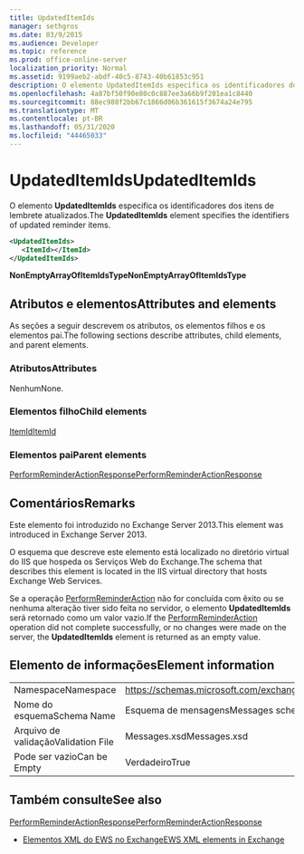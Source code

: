```yaml
---
title: UpdatedItemIds
manager: sethgros
ms.date: 03/9/2015
ms.audience: Developer
ms.topic: reference
ms.prod: office-online-server
localization_priority: Normal
ms.assetid: 9199aeb2-abdf-40c5-8743-40b61853c951
description: O elemento UpdatedItemIds especifica os identificadores dos itens de lembrete atualizados.
ms.openlocfilehash: 4a87bf50f90e80c0c887ee3a66b9f201ea1c8440
ms.sourcegitcommit: 88ec988f2bb67c1866d06b361615f3674a24e795
ms.translationtype: MT
ms.contentlocale: pt-BR
ms.lasthandoff: 05/31/2020
ms.locfileid: "44465033"
---
```

# <a name="updateditemids"></a><span data-ttu-id="b74af-103">UpdatedItemIds</span><span class="sxs-lookup"><span data-stu-id="b74af-103">UpdatedItemIds</span></span>

<span data-ttu-id="b74af-104">O elemento **UpdatedItemIds** especifica os identificadores dos itens de lembrete atualizados.</span><span class="sxs-lookup"><span data-stu-id="b74af-104">The **UpdatedItemIds** element specifies the identifiers of updated reminder items.</span></span> 
  
```XML
<UpdatedItemIds>
   <ItemId></ItemId>
</UpdatedItemIds>

```

 <span data-ttu-id="b74af-105">**NonEmptyArrayOfItemIdsType**</span><span class="sxs-lookup"><span data-stu-id="b74af-105">**NonEmptyArrayOfItemIdsType**</span></span>
## <a name="attributes-and-elements"></a><span data-ttu-id="b74af-106">Atributos e elementos</span><span class="sxs-lookup"><span data-stu-id="b74af-106">Attributes and elements</span></span>

<span data-ttu-id="b74af-107">As seções a seguir descrevem os atributos, os elementos filhos e os elementos pai.</span><span class="sxs-lookup"><span data-stu-id="b74af-107">The following sections describe attributes, child elements, and parent elements.</span></span>
  
### <a name="attributes"></a><span data-ttu-id="b74af-108">Atributos</span><span class="sxs-lookup"><span data-stu-id="b74af-108">Attributes</span></span>

<span data-ttu-id="b74af-109">Nenhum</span><span class="sxs-lookup"><span data-stu-id="b74af-109">None.</span></span>
  
### <a name="child-elements"></a><span data-ttu-id="b74af-110">Elementos filho</span><span class="sxs-lookup"><span data-stu-id="b74af-110">Child elements</span></span>

[<span data-ttu-id="b74af-111">ItemId</span><span class="sxs-lookup"><span data-stu-id="b74af-111">ItemId</span></span>](itemid.md)
  
### <a name="parent-elements"></a><span data-ttu-id="b74af-112">Elementos pai</span><span class="sxs-lookup"><span data-stu-id="b74af-112">Parent elements</span></span>

[<span data-ttu-id="b74af-113">PerformReminderActionResponse</span><span class="sxs-lookup"><span data-stu-id="b74af-113">PerformReminderActionResponse</span></span>](performreminderactionresponse.md)
  
## <a name="remarks"></a><span data-ttu-id="b74af-114">Comentários</span><span class="sxs-lookup"><span data-stu-id="b74af-114">Remarks</span></span>

<span data-ttu-id="b74af-115">Este elemento foi introduzido no Exchange Server 2013.</span><span class="sxs-lookup"><span data-stu-id="b74af-115">This element was introduced in Exchange Server 2013.</span></span>
  
<span data-ttu-id="b74af-116">O esquema que descreve este elemento está localizado no diretório virtual do IIS que hospeda os Serviços Web do Exchange.</span><span class="sxs-lookup"><span data-stu-id="b74af-116">The schema that describes this element is located in the IIS virtual directory that hosts Exchange Web Services.</span></span>
  
<span data-ttu-id="b74af-117">Se a operação [PerformReminderAction](performreminderaction-operation.md) não for concluída com êxito ou se nenhuma alteração tiver sido feita no servidor, o elemento **UpdatedItemIds** será retornado como um valor vazio.</span><span class="sxs-lookup"><span data-stu-id="b74af-117">If the [PerformReminderAction](performreminderaction-operation.md) operation did not complete successfully, or no changes were made on the server, the **UpdatedItemIds** element is returned as an empty value.</span></span> 
  
## <a name="element-information"></a><span data-ttu-id="b74af-118">Elemento de informações</span><span class="sxs-lookup"><span data-stu-id="b74af-118">Element information</span></span>

|||
|:-----|:-----|
|<span data-ttu-id="b74af-119">Namespace</span><span class="sxs-lookup"><span data-stu-id="b74af-119">Namespace</span></span>  <br/> |https://schemas.microsoft.com/exchange/services/2006/messages  <br/> |
|<span data-ttu-id="b74af-120">Nome do esquema</span><span class="sxs-lookup"><span data-stu-id="b74af-120">Schema Name</span></span>  <br/> |<span data-ttu-id="b74af-121">Esquema de mensagens</span><span class="sxs-lookup"><span data-stu-id="b74af-121">Messages schema</span></span>  <br/> |
|<span data-ttu-id="b74af-122">Arquivo de validação</span><span class="sxs-lookup"><span data-stu-id="b74af-122">Validation File</span></span>  <br/> |<span data-ttu-id="b74af-123">Messages.xsd</span><span class="sxs-lookup"><span data-stu-id="b74af-123">Messages.xsd</span></span>  <br/> |
|<span data-ttu-id="b74af-124">Pode ser vazio</span><span class="sxs-lookup"><span data-stu-id="b74af-124">Can be Empty</span></span>  <br/> |<span data-ttu-id="b74af-125">Verdadeiro</span><span class="sxs-lookup"><span data-stu-id="b74af-125">True</span></span>  <br/> |
   
## <a name="see-also"></a><span data-ttu-id="b74af-126">Também consulte</span><span class="sxs-lookup"><span data-stu-id="b74af-126">See also</span></span>



[<span data-ttu-id="b74af-127">PerformReminderActionResponse</span><span class="sxs-lookup"><span data-stu-id="b74af-127">PerformReminderActionResponse</span></span>](performreminderactionresponse.md)


- [<span data-ttu-id="b74af-128">Elementos XML do EWS no Exchange</span><span class="sxs-lookup"><span data-stu-id="b74af-128">EWS XML elements in Exchange</span></span>](ews-xml-elements-in-exchange.md)

